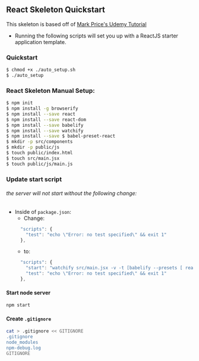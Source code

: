 ## React Skeleton Quickstart
This skeleton is based off of [Mark Price's Udemy Tutorial](https://www.udemy.com/react-flux/learn)
- Running the following scripts will set you up with a ReactJS starter application template.

### Quickstart
```bash
$ chmod +x ./auto_setup.sh
$ ./auto_setup
```

### React Skeleton Manual Setup:
  ```bash
  $ npm init
  $ npm install -g browserify
  $ npm install --save react
  $ npm install --save react-dom
  $ npm install --save babelify
  $ npm install --save watchify
  $ npm install --save $ babel-preset-react
  $ mkdir -p src/components
  $ mkdir -p public/js
  $ touch public/index.html
  $ touch src/main.jsx
  $ touch public/js/main.js
  ```



### Update start script
###### the server will not start without the following change:
- Inside of <code>package.json</code>:
  - Change:
  ```javascript
    "scripts": {
      "test": "echo \"Error: no test specified\" && exit 1"
    },
  ```
  - to:
  ```javascript
    "scripts": {
      "start": "watchify src/main.jsx -v -t [babelify --presets [ react ] ] -o public/js/main.js"
      "test": "echo \"Error: no test specified\" && exit 1"      
    },
  ```


#### Start node server
  ```bash
  npm start
  ```

#### Create <code>.gitignore</code>
  ```bash
  cat > .gitignore << GITIGNORE
  .gitignore
  node_modules
  npm-debug.log
  GITIGNORE
  ```
